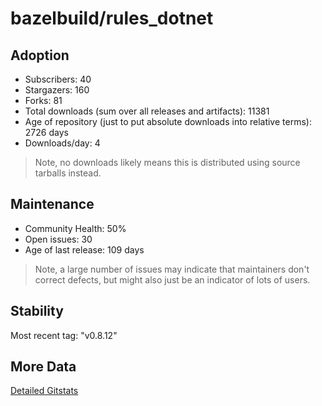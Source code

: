 # bazelbuild/rules_dotnet

## Adoption

- Subscribers: 40
- Stargazers: 160
- Forks: 81
- Total downloads (sum over all releases and artifacts): 11381
- Age of repository (just to put absolute downloads into relative terms): 2726 days
- Downloads/day: 4

> Note, no downloads likely means this is distributed using source tarballs instead.

## Maintenance

- Community Health: 50%
- Open issues: 30
- Age of last release: 109 days

> Note, a large number of issues may indicate that maintainers don't correct defects, but might also
> just be an indicator of lots of users.

## Stability

Most recent tag: "v0.8.12"

## More Data

[Detailed Gitstats](/bazel-catalog/gitstats/bazelbuild/rules_dotnet)

